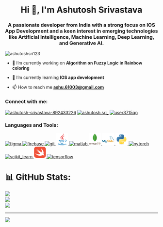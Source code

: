 <h1 align="center">Hi 👋, I'm Ashutosh Srivastava</h1>
<h3 align="center">A passionate developer from India with a strong focus on IOS App Development and a keen interest in emerging technologies like Artificial Intelligence, Machine Learning, Deep Learning, and Generative AI.</h3>

<p align="left"> <img src="https://komarev.com/ghpvc/?username=ashutoshsri123&label=Profile%20views&color=0e75b6&style=flat" alt="ashutoshsri123" /> </p>

- 🔭 I’m currently working on **Algorithm on Fuzzy Logic in Rainbow coloring**

- 🌱 I’m currently learning **IOS app development**

- 📫 How to reach me **ashu.61003@gmail.com**

<h3 align="left">Connect with me:</h3>
<p align="left">
<a href="https://linkedin.com/in/ashutosh-srivastava-892433226" target="blank"><img align="center" src="https://raw.githubusercontent.com/rahuldkjain/github-profile-readme-generator/master/src/images/icons/Social/linked-in-alt.svg" alt="ashutosh-srivastava-892433226" height="30" width="40" /></a>
<a href="https://instagram.com/ashutosh.sri_" target="blank"><img align="center" src="https://raw.githubusercontent.com/rahuldkjain/github-profile-readme-generator/master/src/images/icons/Social/instagram.svg" alt="ashutosh.sri_" height="30" width="40" /></a>
<a href="https://www.leetcode.com/user3715qn" target="blank"><img align="center" src="https://raw.githubusercontent.com/rahuldkjain/github-profile-readme-generator/master/src/images/icons/Social/leet-code.svg" alt="user3715qn" height="30" width="40" /></a>
</p>

<h3 align="left">Languages and Tools:</h3>
<p align="left"> <a href="https://www.figma.com/" target="_blank" rel="noreferrer"> <img src="https://www.vectorlogo.zone/logos/figma/figma-icon.svg" alt="figma" width="40" height="40"/> </a> <a href="https://firebase.google.com/" target="_blank" rel="noreferrer"> <img src="https://www.vectorlogo.zone/logos/firebase/firebase-icon.svg" alt="firebase" width="40" height="40"/> </a> <a href="https://git-scm.com/" target="_blank" rel="noreferrer"> <img src="https://www.vectorlogo.zone/logos/git-scm/git-scm-icon.svg" alt="git" width="40" height="40"/> </a> <a href="https://www.java.com" target="_blank" rel="noreferrer"> <img src="https://raw.githubusercontent.com/devicons/devicon/master/icons/java/java-original.svg" alt="java" width="40" height="40"/> </a> <a href="https://www.mathworks.com/" target="_blank" rel="noreferrer"> <img src="https://upload.wikimedia.org/wikipedia/commons/2/21/Matlab_Logo.png" alt="matlab" width="40" height="40"/> </a> <a href="https://www.mongodb.com/" target="_blank" rel="noreferrer"> <img src="https://raw.githubusercontent.com/devicons/devicon/master/icons/mongodb/mongodb-original-wordmark.svg" alt="mongodb" width="40" height="40"/> </a> <a href="https://www.mysql.com/" target="_blank" rel="noreferrer"> <img src="https://raw.githubusercontent.com/devicons/devicon/master/icons/mysql/mysql-original-wordmark.svg" alt="mysql" width="40" height="40"/> </a> <a href="https://www.python.org" target="_blank" rel="noreferrer"> <img src="https://raw.githubusercontent.com/devicons/devicon/master/icons/python/python-original.svg" alt="python" width="40" height="40"/> </a> <a href="https://pytorch.org/" target="_blank" rel="noreferrer"> <img src="https://www.vectorlogo.zone/logos/pytorch/pytorch-icon.svg" alt="pytorch" width="40" height="40"/> </a> <a href="https://scikit-learn.org/" target="_blank" rel="noreferrer"> <img src="https://upload.wikimedia.org/wikipedia/commons/0/05/Scikit_learn_logo_small.svg" alt="scikit_learn" width="40" height="40"/> </a> <a href="https://developer.apple.com/swift/" target="_blank" rel="noreferrer"> <img src="https://raw.githubusercontent.com/devicons/devicon/master/icons/swift/swift-original.svg" alt="swift" width="40" height="40"/> </a> <a href="https://www.tensorflow.org" target="_blank" rel="noreferrer"> <img src="https://www.vectorlogo.zone/logos/tensorflow/tensorflow-icon.svg" alt="tensorflow" width="40" height="40"/> </a> </p>

# 📊 GitHub Stats:
![](https://github-readme-stats.vercel.app/api?username=AshutoshSri123&theme=dark&hide_border=false&include_all_commits=false&count_private=false)<br/>
![](https://nirzak-streak-stats.vercel.app/?user=AshutoshSri123&theme=dark&hide_border=false)<br/>
![](https://github-readme-stats.vercel.app/api/top-langs/?username=AshutoshSri123&theme=dark&hide_border=false&include_all_commits=false&count_private=false&layout=compact)

---
[![](https://visitcount.itsvg.in/api?id=AshutoshSri123&icon=0&color=0)](https://visitcount.itsvg.in)

<!-- Proudly created with GPRM ( https://gprm.itsvg.in ) -->
